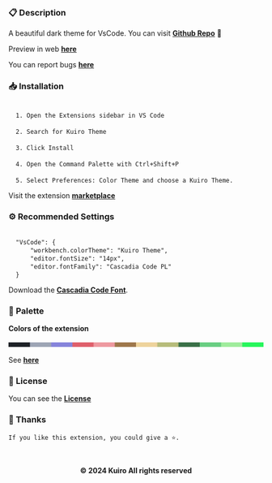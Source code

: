 ### 📋 Description
A beautiful dark theme for VsCode. You can visit [**Github Repo**](https://github.com/motidev/kuiro-theme) 💜

Preview in web [**here**](https://vscode.dev/theme/Moti.kuiro-theme)

You can report bugs [**here**](https://github.com/motidev/kuiro-theme/issues)

### 📥 Installation  
  ```jsonc

    1. Open the Extensions sidebar in VS Code 

    2. Search for Kuiro Theme

    3. Click Install

    4. Open the Command Palette with Ctrl+Shift+P 
    
    5. Select Preferences: Color Theme and choose a Kuiro Theme.

   ```

Visit the extension [**marketplace**](https://marketplace.visualstudio.com/items?itemName=Kodi.kuiro-theme)
&nbsp;

### ⚙ Recommended Settings 
  ```jsonc

    "VsCode": {
        "workbench.colorTheme": "Kuiro Theme",
        "editor.fontSize": "14px",
        "editor.fontFamily": "Cascadia Code PL"
    }

  ```

Download the [**Cascadia Code Font**](https://github.com/microsoft/cascadia-code/releases).
&nbsp;

### 🎨 Palette
**Colors of the extension**

  <img  src="./public/images/kuiropalet.png">

  See [**here**](https://github.com/motidev/kuiro-theme/blob/master/public/images/kuiropalet.png)
&nbsp;

### 🔖 License

You can see the [**License**](https://github.com/motidev/kuiro-theme/blob/master/LICENSE)
&nbsp;

### 🤟 Thanks
    If you like this extension, you could give a ⭐.
&nbsp;
<p align="center"><b>© 2024 Kuiro All rights reserved</b></p>

